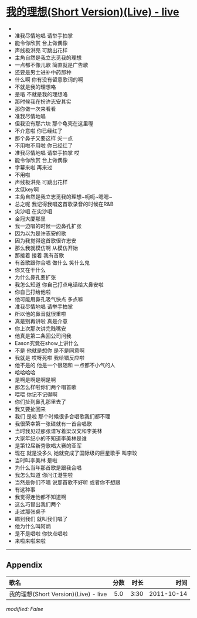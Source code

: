 # [我的理想(Short Version)(Live) - live](https://music.163.com/song?id=64237)

* 
* 准我尽情地唱 请举手拍掌
* 能令你欣赏 台上做偶像
* 声线极洪亮 可跳出花样
* 主角自然是我立志觅我的理想
* 一点都不像儿歌 简直就是广告歌
* 还要是男士进补中药那种
* 什么啊 你有没有留意歌词的啊
* 不就是我的理想咯
* 是咯 不就是我的理想咯
* 那时候我在扮许志安其实
* 那你做一次来看看
* 准我尽情地唱
* 但我没有那六块 那个龟壳在这里喔
* 不介意啦 你已经红了
* 那个鼻子又要这样 尖一点
* 不用啦不用啦 你已经红了
* 准我尽情地唱 请举手拍掌 哎
* 能令你欣赏 台上做偶像
* 字幕来啦 再来过
* 不用啦
* 声线极洪亮 可跳出花样
* 太低key啊
* 主角自然是我立志觅我的理想~呃呃~嗯嗯~
* 总之呢 我记得我唱这首歌录音的时候在R&B
* 尖沙咀 在尖沙咀
* 金冠大厦那里
* 我一边唱的时候一边鼻孔扩张
* 因为以为是许志安的歌
* 因为我觉得这首歌很许志安
* 那么我就模仿啊 从模仿开始
* 那接着 接着 我有首歌
* 有首歌跟你合唱 做什么 笑什么鬼
* 你又在干什么
* 为什么鼻孔要扩张
* 我怎么知道 你自己打点电话给大鼻安啦
* 你自己打给他啦
* 他可能用鼻孔吸气快点 多点嘛
* 准我尽情地唱 请举手拍掌
* 所以他的鼻音就很重啦
* 真是别再讲啦 真是介意
* 你上次那次讲完贱嘴安
* 他真是第二条回公司问我
* Eason究竟在show上讲什么
* 不是 他就是想你 是不是同意啊
* 我就是 哎呀死啦 我给错反应啦
* 他不是的 他是一个很随和 一点都不小气的人
* 哈哈哈哈
* 是啊是啊是啊是啊
* 那怎么样啦你们两个唱首歌
* 喂喂 你记不记得啊
* 你们扯到鼻孔那里去了
* 我又要扯回来
* 我们 是啦 那个时候很多合唱歌我们都不理
* 我很荣幸第一张碟就有一首合唱歌
* 当时我见过那张谱写着梁汉文和李美林
* 大家年纪小的不知道李美林是谁
* 是第12届新秀歌唱大赛的亚军
* 现在 就是没多久 她就变成了国际级的巨星歌手 叫李玟
* 当时叫李美林 是啦
* 为什么当年那首歌是跟我合唱
* 我怎么知道 你问江港生啦
* 当然是你们不唱 说那首歌不好听 或者你不想跟
* 有这种事
* 我觉得连他都不知道啊
* 这么巧冒出我们两个
* 走过那张桌子
* 瞄到我们 就叫我们唱了
* 他为什么叫阿炳
* 是不是唱啦 你快点唱啦
* 来啦来啦来啦


---

## Appendix

|歌名|分数|时长|时间|
|:---|:---:|---:|---:|
|我的理想(Short Version)(Live) - live|5.0|3:30|2011-10-14

*modified: False*